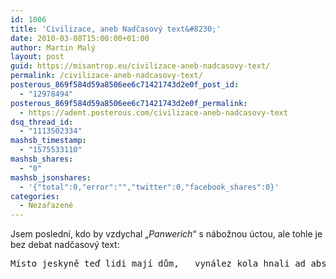```yaml
---
id: 1006
title: 'Civilizace, aneb Nadčasový text&#8230;'
date: 2010-03-08T15:00:00+01:00
author: Martin Malý
layout: post
guid: https://misantrop.eu/civilizace-aneb-nadcasovy-text/
permalink: /civilizace-aneb-nadcasovy-text/
posterous_869f584d59a8506ee6c71421743d2e0f_post_id:
  - "12978494"
posterous_869f584d59a8506ee6c71421743d2e0f_permalink:
  - https://adent.posterous.com/civilizace-aneb-nadcasovy-text
dsq_thread_id:
  - "1113502334"
mashsb_timestamp:
  - "1575533110"
mashsb_shares:
  - "0"
mashsb_jsonshares:
  - '{"total":0,"error":"","twitter":0,"facebook_shares":0}'
categories:
  - Nezařazené
---
```

Jsem posledn&iacute;, kdo by vzdychal &#8222;_Panwerich_&#8220; s n&aacute;božnou &uacute;ctou, ale tohle je bez debat nadčasov&yacute; text:

<div class="CodeRay">
  <div class="code">
    <pre>Místo jeskyně teď lidi mají dům,   vynález kola hnali ad absurdum.   Zapomněli, že kola patřej k vozům,   všude jsou kolečka a nikde rozum.   Koleček ze zlata je čím dále víc,   jenže ta kolečka už neplatěj nic.   Civilizace není legrace,   To je moc koleček a vůbec žádná práce.   My už nejsme lidi,   my jsme jenom partaje,   žádnej z nás nevidí,   v čem ta chyba je.   Nikdo neví kudy na to,   jeden volá: Zrušte zlato,   tamten po něm hází bláto,   ten ví, kolik tenhle krade.   Staří volaj´: Zkroťte mladé.   Ten to řeší čistou rasou.   Stát brečí nad prázdnou kasou.   Kdo prý šetří, ten má za tři,   Slovani jsou všichni bratři.   Národ volá: Chceme práci!   Továrny se nevyplácí, v dolech se nefárá.   A v takové situaci zazní fanfára: že přišel   Spásonosný osel, už se věří oslovi,   jen když nás ten osel hlučně osloví.</pre>
  </div>
</div>